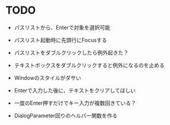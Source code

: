 ﻿# TODO
- パスリストから、Enterで対象を選択可能
- パスリスト起動時に先頭行にFocusする
- パスリストをダブルクリックしたら例外起きた？

- テキストボックスをダブルクリックすると例外になるのを止める
- Windowのスタイルがダサい
- Enterで入力した後に、テキストをクリアしてほしい
- 一度のEnter押すだけでキー入力が複数回きている？
- DialogParameter回りのヘルパー関数を作る